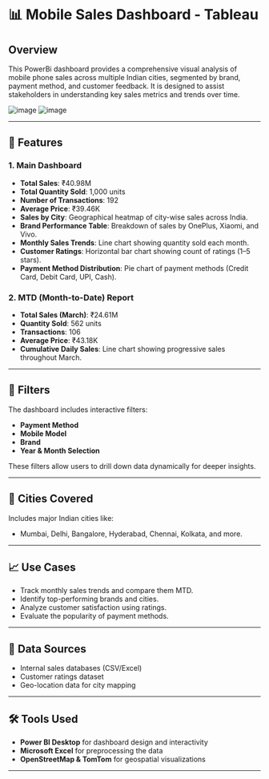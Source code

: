 # 📊 Mobile Sales Dashboard - Tableau

## Overview

This PowerBi dashboard provides a comprehensive visual analysis of mobile phone sales across multiple Indian cities, segmented by brand, payment method, and customer feedback. It is designed to assist stakeholders in understanding key sales metrics and trends over time.

![image](https://github.com/user-attachments/assets/2b207b3a-768c-4e58-8ac9-d24811c979cb)
![image](https://github.com/user-attachments/assets/25c5cefa-3965-4367-a16e-19a52a620456)


---

## 🚀 Features

### 1. **Main Dashboard**
- **Total Sales**: ₹40.98M
- **Total Quantity Sold**: 1,000 units
- **Number of Transactions**: 192
- **Average Price**: ₹39.46K
- **Sales by City**: Geographical heatmap of city-wise sales across India.
- **Brand Performance Table**: Breakdown of sales by OnePlus, Xiaomi, and Vivo.
- **Monthly Sales Trends**: Line chart showing quantity sold each month.
- **Customer Ratings**: Horizontal bar chart showing count of ratings (1–5 stars).
- **Payment Method Distribution**: Pie chart of payment methods (Credit Card, Debit Card, UPI, Cash).

### 2. **MTD (Month-to-Date) Report**
- **Total Sales (March)**: ₹24.61M
- **Quantity Sold**: 562 units
- **Transactions**: 106
- **Average Price**: ₹43.18K
- **Cumulative Daily Sales**: Line chart showing progressive sales throughout March.

---

## 🔧 Filters
The dashboard includes interactive filters:
- **Payment Method**
- **Mobile Model**
- **Brand**
- **Year & Month Selection**

These filters allow users to drill down data dynamically for deeper insights.

---

## 📍 Cities Covered
Includes major Indian cities like:
- Mumbai, Delhi, Bangalore, Hyderabad, Chennai, Kolkata, and more.

---

## 📈 Use Cases
- Track monthly sales trends and compare them MTD.
- Identify top-performing brands and cities.
- Analyze customer satisfaction using ratings.
- Evaluate the popularity of payment methods.

---

## 💾 Data Sources
- Internal sales databases (CSV/Excel)
- Customer ratings dataset
- Geo-location data for city mapping

---

## 🛠️ Tools Used
- **Power BI Desktop** for dashboard design and interactivity
- **Microsoft Excel** for preprocessing the data
- **OpenStreetMap & TomTom** for geospatial visualizations

---

